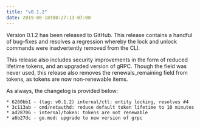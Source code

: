 ```yaml
---
title: "v0.1.2"
date: 2019-08-18T00:27:13-07:00
---
```


Version 0.1.2 has been released to GitHub.  This release contains a
handful of bug-fixes and resolves a regression whereby the lock and
unlock commands were inadvertently removed from the CLI.

This release also includes security improvements in the form of
reduced lifetime tokens, and an upgraded version of gRPC.  Though the
field was never used, this release also removes the renewals_remaining
field from tokens, as tokens are now non-renewable items.

As always, the changelog is provided below:

```
* 6260bb1 - (tag: v0.1.2) internal/ctl: entity locking, resolves #4
* 3c113ab - cmd/netauthd: reduce default token lifetime to 10 minutes
* ad28706 - internal/token: tokens are not renewable
* a6b27dc - go.mod: upgrade to new version of grpc
```
